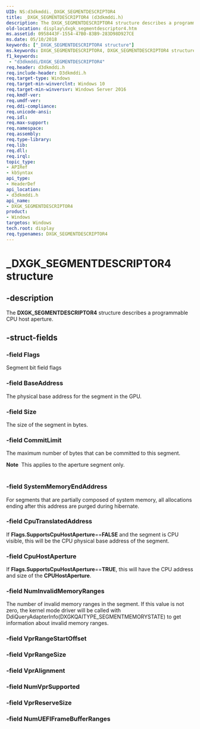 ```yaml
---
UID: NS:d3dkmddi._DXGK_SEGMENTDESCRIPTOR4
title: _DXGK_SEGMENTDESCRIPTOR4 (d3dkmddi.h)
description: The DXGK_SEGMENTDESCRIPTOR4 structure describes a programmable CPU host aperture.
old-location: display\dxgk_segmentdescriptor4.htm
ms.assetid: 0958443F-1554-47B0-83B9-283D98D927CE
ms.date: 05/10/2018
keywords: ["_DXGK_SEGMENTDESCRIPTOR4 structure"]
ms.keywords: DXGK_SEGMENTDESCRIPTOR4, DXGK_SEGMENTDESCRIPTOR4 structure [Display Devices], _DXGK_SEGMENTDESCRIPTOR4, d3dkmddi/DXGK_SEGMENTDESCRIPTOR4, display.dxgk_segmentdescriptor4
f1_keywords:
 - "d3dkmddi/DXGK_SEGMENTDESCRIPTOR4"
req.header: d3dkmddi.h
req.include-header: D3dkmddi.h
req.target-type: Windows
req.target-min-winverclnt: Windows 10
req.target-min-winversvr: Windows Server 2016
req.kmdf-ver: 
req.umdf-ver: 
req.ddi-compliance: 
req.unicode-ansi: 
req.idl: 
req.max-support: 
req.namespace: 
req.assembly: 
req.type-library: 
req.lib: 
req.dll: 
req.irql: 
topic_type:
- APIRef
- kbSyntax
api_type:
- HeaderDef
api_location:
- d3dkmddi.h
api_name:
- DXGK_SEGMENTDESCRIPTOR4
product:
- Windows
targetos: Windows
tech.root: display
req.typenames: DXGK_SEGMENTDESCRIPTOR4
---
```


# _DXGK_SEGMENTDESCRIPTOR4 structure


## -description


The <b>DXGK_SEGMENTDESCRIPTOR4</b> structure describes a programmable CPU host aperture.


## -struct-fields




### -field Flags

Segment bit field flags


### -field BaseAddress

The physical base address for the segment in the GPU.


### -field Size

The size of the segment in bytes.


### -field CommitLimit

The maximum number of bytes that can be committed to this segment. 

<div class="alert"><b>Note</b>  This applies to the aperture segment only.</div>
<div> </div>

### -field SystemMemoryEndAddress

For segments that are partially composed of system memory, all allocations ending after this address are purged during hibernate.


### -field CpuTranslatedAddress

If <b>Flags.SupportsCpuHostAperture</b>==<b>FALSE</b> and the segment is CPU visible, this will be the CPU physical base address of the segment.


### -field CpuHostAperture

If <b>Flags.SupportsCpuHostAperture</b>==<b>TRUE</b>, this will have the CPU address and size of the <b>CPUHostAperture</b>.


### -field NumInvalidMemoryRanges

The number of invalid memory ranges in the segment. If this value is not zero, the kernel mode driver will be called with DdiQueryAdapterInfo(DXGKQAITYPE_SEGMENTMEMORYSTATE) to get information about invalid memory ranges.


### -field VprRangeStartOffset

 


### -field VprRangeSize

 


### -field VprAlignment

 


### -field NumVprSupported

 


### -field VprReserveSize

 


### -field NumUEFIFrameBufferRanges

 



